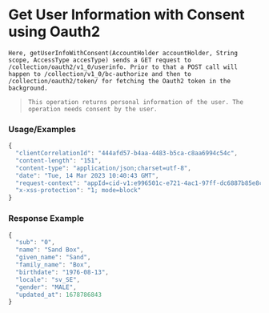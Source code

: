 # Get User Information with Consent using Oauth2

`Here, getUserInfoWithConsent(AccountHolder accountHolder, String scope, AccessType accesType) sends a GET request to /collection/oauth2/v1_0/userinfo. Prior to that a POST call will happen to /collection/v1_0/bc-authorize and then to /collection/oauth2/token/ for fetching the Oauth2 token in the background.`

> `This operation returns personal information of the user. The operation needs consent by the user.`

### Usage/Examples

```javascript
{
  "clientCorrelationId": "444afd57-b4aa-4483-b5ca-c8aa6994c54c",
  "content-length": "151",
  "content-type": "application/json;charset=utf-8",
  "date": "Tue, 14 Mar 2023 10:40:43 GMT",
  "request-context": "appId=cid-v1:e996501c-e721-4ac1-97ff-dc6887b85e8c",
  "x-xss-protection": "1; mode=block"
}
```

### Response Example

```javascript
{
  "sub": "0",
  "name": "Sand Box",
  "given_name": "Sand",
  "family_name": "Box",
  "birthdate": "1976-08-13",
  "locale": "sv_SE",
  "gender": "MALE",
  "updated_at": 1678786843
}
```
